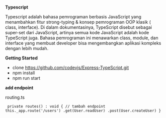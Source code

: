 **Typescript**

Typescript adalah bahasa pemrograman berbasis JavaScript yang menambahkan fitur strong-typing & konsep pemrograman OOP klasik ( class, interface). Di dalam dokumentasinya, TypeScript disebut sebagai super-set dari JavaScript, artinya semua kode JavaScript adalah kode TypeScript juga. Bahasa pemrograman ini menawarkan class, module, dan interface yang membuat developer bisa mengembangkan aplikasi kompleks dengan lebih mudah.

**Getting Started**
- clone https://github.com/codevjs/Express-TypeScript.git
- npm install 
- npm run start


**add endpoint**

routing.ts

` private routes() : void {
         // tambah endpoint 
         this._app.route('/users')
             .get(User.readUser)
             .post(User.createUser)
  }`

